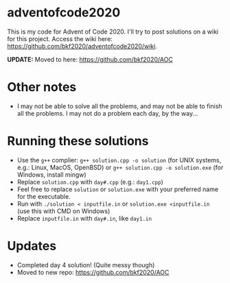 # adventofcode2020
This is my code for Advent of Code 2020. I'll try to post solutions on a wiki for this project. Access the wiki here: https://github.com/bkf2020/adventofcode2020/wiki.

**UPDATE:** Moved to here: https://github.com/bkf2020/AOC

# Other notes
- I may not be able to solve all the problems, and may not be able to finish all the problems. I may not do a problem each day, by the way...

# Running these solutions
- Use the `g++` complier: `g++ solution.cpp -o solution` (for UNIX systems, e.g.: Linux, MacOS, OpenBSD) or `g++ solution.cpp -o solution.exe` (for Windows, install mingw)
- Replace `solution.cpp` with `day#.cpp` (e.g.: `day1.cpp`)
- Feel free to replace `solution` or `solution.exe` with your preferred name for the executable.
- Run with `./solution < inputfile.in` or `solution.exe <inputfile.in` (use this with CMD on Windows)
- Replace `inputfile.in` with `day#.in`, like `day1.in`

# Updates
- Completed day 4 solution! (Quite messy though)
- Moved to new repo: https://github.com/bkf2020/AOC
